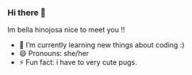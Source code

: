### Hi there 👋
Im bella hinojosa nice to meet you !!

- 🌱 I’m currently learning new things about coding :)
- 😄 Pronouns: she/her
- ⚡ Fun fact: i have to very cute pugs.
